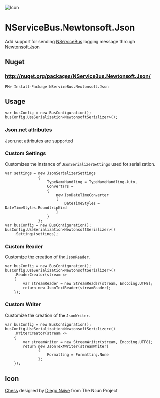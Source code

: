 ![Icon](https://raw.github.com/SimonCropp/NServiceBus.Newtonsoft.Json/master/Icons/package_icon.png)

NServiceBus.Newtonsoft.Json
===========================

Add support for sending [NServiceBus](http://particular.net/NServiceBus) logging message through [Newtonsoft.Json](https://github.com/JamesNK/Newtonsoft.Json)

## Nuget

### http://nuget.org/packages/NServiceBus.Newtonsoft.Json/

    PM> Install-Package NServiceBus.Newtonsoft.Json

## Usage

```
var busConfig = new BusConfiguration();
busConfig.UseSerialization<NewtonsoftSerializer>();
```

### Json.net attributes

Json.net attributes are supported

### Custom Settings

Customizes the instance of `JsonSerializerSettings` used for serialization.

```
var settings = new JsonSerializerSettings
               {
                   TypeNameHandling = TypeNameHandling.Auto,
                   Converters =
                   {
                       new IsoDateTimeConverter
                       {
                           DateTimeStyles = DateTimeStyles.RoundtripKind
                       }
                   }
               };
var busConfig = new BusConfiguration();
busConfig.UseSerialization<NewtonsoftSerializer>()
    .Settings(settings);
```

### Custom Reader

Customize the creation of the `JsonReader`.

```
var busConfig = new BusConfiguration();
busConfig.UseSerialization<NewtonsoftSerializer>()
    .ReaderCreator(stream =>
    {
        var streamReader = new StreamReader(stream, Encoding.UTF8);
        return new JsonTextReader(streamReader);
    });
```

### Custom Writer

Customize the creation of the `JsonWriter`.

```
var busConfig = new BusConfiguration();
busConfig.UseSerialization<NewtonsoftSerializer>()
    .WriterCreator(stream =>
    {
        var streamWriter = new StreamWriter(stream, Encoding.UTF8);
        return new JsonTextWriter(streamWriter)
               {
                   Formatting = Formatting.None
               };
    });
```

## Icon

<a href="http://thenounproject.com/term/chess/15459/" target="_blank">Chess</a> designed by <a href="http://thenounproject.com/diegonaive/" target="_blank">Diego Naive</a> from The Noun Project
